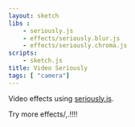 ```yaml
---
layout: sketch
libs :
    - seriously.js
    - effects/seriously.blur.js
    - effects/seriously.chroma.js
scripts: 
    - sketch.js    
title: Video Seriously
tags: [ "camera"]    
---
```



Video effects using [seriously.js](https://github.com/brianchirls/Seriously.js/).   

Try more effects/,.!!!!